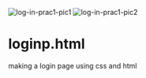 ![log-in-prac1-pic1](https://user-images.githubusercontent.com/105224244/181924925-9f43c134-6721-4537-ab81-16f9e2ceb935.jpg)
![log-in-prac1-pic2](https://user-images.githubusercontent.com/105224244/181924926-a61317a4-9324-4b87-a0e0-85bea065ee11.jpg)
# loginp.html
making a login page using css and html
